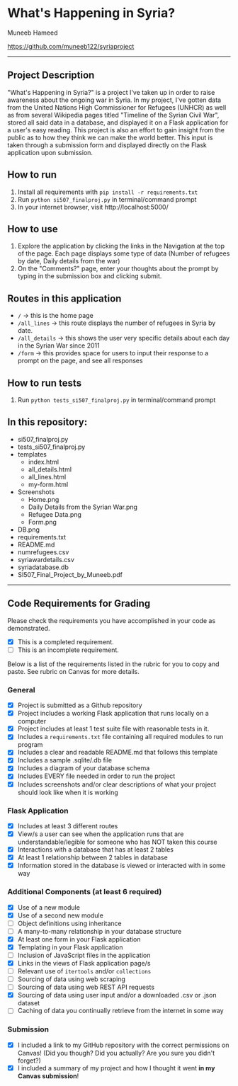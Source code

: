 # What's Happening in Syria?

Muneeb Hameed

https://github.com/muneeb122/syriaproject

---

## Project Description

"What's Happening in Syria?" is a project I've taken up in order to raise awareness about the ongoing war in Syria. In my project, I've gotten data from the United Nations High Commissioner for Refugees (UNHCR) as well as from several Wikipedia pages titled "Timeline of the Syrian Civil War", stored all said data in a database, and displayed it on a Flask application for a user's easy reading. This project is also an effort to gain insight from the public as to how they think we can make the world better. This input is taken through a submission form and displayed directly on the Flask application upon submission.

## How to run

1. Install all requirements with `pip install -r requirements.txt`
2. Run `python si507_finalproj.py` in terminal/command prompt
3. In your internet browser, visit http://localhost:5000/

## How to use

1. Explore the application by clicking the links in the Navigation at the top of the page. Each page displays some type of data (Number of refugees by date, Daily details from the war)
2. On the "Comments?" page, enter your thoughts about the prompt by typing in the submission box and clicking submit.

## Routes in this application
- `/` -> this is the home page
- `/all_lines` -> this route displays the number of refugees in Syria by date.
- `/all_details` -> this shows the user very specific details about each day in the Syrian War since 2011
- `/form` -> this provides space for users to input their response to a prompt on the page, and see all responses

## How to run tests
1. Run `python tests_si507_finalproj.py` in terminal/command prompt

## In this repository:
- si507_finalproj.py
- tests_si507_finalproj.py
- templates
  - index.html
  - all_details.html
  - all_lines.html
  - my-form.html
- Screenshots
  - Home.png
  - Daily Details from the Syrian War.png
  - Refugee Data.png
  - Form.png
- DB.png
- requirements.txt
- README.md
- numrefugees.csv
- syriawardetails.csv
- syriadatabase.db
- SI507_Final_Project_by_Muneeb.pdf

---
## Code Requirements for Grading
Please check the requirements you have accomplished in your code as demonstrated.
- [x] This is a completed requirement.
- [ ] This is an incomplete requirement.

Below is a list of the requirements listed in the rubric for you to copy and paste.  See rubric on Canvas for more details.

### General
- [x] Project is submitted as a Github repository
- [x] Project includes a working Flask application that runs locally on a computer
- [x] Project includes at least 1 test suite file with reasonable tests in it.
- [x] Includes a `requirements.txt` file containing all required modules to run program
- [x] Includes a clear and readable README.md that follows this template
- [x] Includes a sample .sqlite/.db file
- [x] Includes a diagram of your database schema
- [x] Includes EVERY file needed in order to run the project
- [x] Includes screenshots and/or clear descriptions of what your project should look like when it is working

### Flask Application
- [x] Includes at least 3 different routes
- [x] View/s a user can see when the application runs that are understandable/legible for someone who has NOT taken this course
- [x] Interactions with a database that has at least 2 tables
- [x] At least 1 relationship between 2 tables in database
- [x] Information stored in the database is viewed or interacted with in some way

### Additional Components (at least 6 required)
- [x] Use of a new module
- [x] Use of a second new module
- [ ] Object definitions using inheritance
- [ ] A many-to-many relationship in your database structure
- [x] At least one form in your Flask application
- [x] Templating in your Flask application
- [ ] Inclusion of JavaScript files in the application
- [x] Links in the views of Flask application page/s
- [ ] Relevant use of `itertools` and/or `collections`
- [ ] Sourcing of data using web scraping
- [ ] Sourcing of data using web REST API requests
- [x] Sourcing of data using user input and/or a downloaded .csv or .json dataset
- [ ] Caching of data you continually retrieve from the internet in some way

### Submission
- [x] I included a link to my GitHub repository with the correct permissions on Canvas! (Did you though? Did you actually? Are you sure you didn't forget?)
- [x] I included a summary of my project and how I thought it went **in my Canvas submission**!
